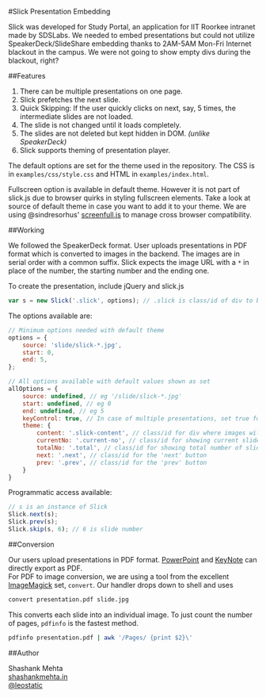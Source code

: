 #Slick Presentation Embedding

Slick was developed for Study Portal, an application for IIT Roorkee intranet made by SDSLabs. We needed to embed presentations but could not utilize SpeakerDeck/SlideShare embedding thanks to 2AM-5AM Mon-Fri Internet blackout in the campus. We were not going to show empty divs during the blackout, right?

##Features

1. There can be multiple presentations on one page.
2. Slick prefetches the next slide.
3. Quick Skipping: If the user quickly clicks on next, say, 5 times, the intermediate slides are not loaded.
4. The slide is not changed until it loads completely.
5. The slides are not deleted but kept hidden in DOM. _(unlike SpeakerDeck)_
6. Slick supports theming of presentation player.

The default options are set for the theme used in the repository. The CSS is in `examples/css/style.css` and HTML in `examples/index.html`.

Fullscreen option is available in default theme. However it is not part of slick.js due to browser quirks in styling fullscreen elements. Take a look at source of default theme in case you want to add it to your theme. We are using @sindresorhus' [screenfull.js](https://github.com/sindresorhus/screenfull.js) to manage cross browser compatibility. 

##Working

We followed the SpeakerDeck format. User uploads presentations in PDF format which is converted to images in the backend. The images are in serial order with a common suffix. Slick expects the image URL with a `*` in place of the number, the starting number and the ending one.

To create the presentation, include jQuery and slick.js

```javascript
var s = new Slick('.slick', options); // .slick is class/id of div to be used as container for Slick.
```

The options available are:

```javascript
// Minimum options needed with default theme
options = {
	source: 'slide/slick-*.jpg',
	start: 0,
	end: 5,
};

// All options available with default values shown as set
allOptions = {
	source: undefined, // eg '/slide/slick-*.jpg'
	start: undefined, // eg 0
	end: undefined, // eg 5
	keyControl: true, // In case of multiple presentations, set true for keyboard control on this one
	theme: {
	    content: '.slick-content', // class/id for div where images will be loaded
	    currentNo: '.current-no', // class/id for showing current slide no
	    totalNo: '.total', // class/id for showing total number of slides
	    next: '.next', // class/id for the 'next' button
	    prev: '.prev', // class/id for the 'prev' button
	}
}
```

Programmatic access available:

```javascript	
// s is an instance of Slick
Slick.next(s);
Slick.prev(s);
Slick.skip(s, 6); // 6 is slide number
```

##Conversion

Our users upload presentations in PDF format. [PowerPoint](http://office.microsoft.com/en-us/powerpoint-help/save-as-pdf-HA010064992.aspx) and [KeyNote](http://support.apple.com/kb/HT3697) can directly export as PDF.    
For PDF to image conversion, we are using a tool from the excellent [ImageMagick](http://www.imagemagick.org) set, `convert`. Our handler drops down to shell and uses    

```bash
convert presentation.pdf slide.jpg
```

This converts each slide into an individual image. To just count the number of pages, `pdfinfo` is the fastest method.    

```bash
pdfinfo presentation.pdf | awk '/Pages/ {print $2}\'
```

##Author

Shashank Mehta    
[shashankmehta.in](http://shashankmehta.in)    
[@leostatic](http://twitter.com/leostatic)